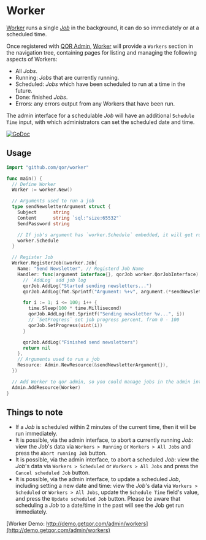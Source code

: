 # Worker

[Worker](https://github.com/qor/worker) runs a single [*Job*](<https://en.wikipedia.org/wiki/Job_(computing)>) in the background, it can do so immediately or at a scheduled time.

Once registered with [QOR Admin](../chapter2/setup.md), [Worker](https://github.com/qor/worker) will provide a `Workers` section in the navigation tree, containing pages for listing and managing the following aspects of Workers:

  - All *Jobs*.
  - Running: *Jobs* that are currently running.
  - Scheduled: *Jobs* which have been scheduled to run at a time in the future.
  - Done: finished *Jobs*.
  - Errors: any errors output from any Workers that have been run.

The admin interface for a schedulable *Job* will have an additional `Schedule Time` input, with which administrators can set the scheduled date and time.

[![GoDoc](https://godoc.org/github.com/qor/worker?status.svg)](https://godoc.org/github.com/qor/worker)

## Usage

```go
import "github.com/qor/worker"

func main() {
  // Define Worker
  Worker := worker.New()

  // Arguments used to run a job
  type sendNewsletterArgument struct {
    Subject      string
    Content      string `sql:"size:65532"`
    SendPassword string

    // If job's argument has `worker.Schedule` embedded, it will get run at a scheduled time
    worker.Schedule
  }

  // Register Job
  Worker.RegisterJob(&worker.Job{
    Name: "Send Newsletter", // Registerd Job Name
    Handler: func(argument interface{}, qorJob worker.QorJobInterface) error {
      // `AddLog` add job log
      qorJob.AddLog("Started sending newsletters...")
      qorJob.AddLog(fmt.Sprintf("Argument: %+v", argument.(*sendNewsletterArgument)))

      for i := 1; i <= 100; i++ {
        time.Sleep(100 * time.Millisecond)
        qorJob.AddLog(fmt.Sprintf("Sending newsletter %v...", i))
        // `SetProgress` set job progress percent, from 0 - 100
        qorJob.SetProgress(uint(i))
      }

      qorJob.AddLog("Finished send newsletters")
      return nil
    },
    // Arguments used to run a job
    Resource: Admin.NewResource(&sendNewsletterArgument{}),
  })

  // Add Worker to qor admin, so you could manage jobs in the admin interface
  Admin.AddResource(Worker)
}
```

## Things to note

- If a *Job* is scheduled within 2 minutes of the current time, then it will be run immediately.
- It is possible, via the admin interface, to abort a currently running *Job*: view the *Job*'s data via `Workers > Running` or `Workers > All Jobs` and press the `Abort running Job` button.
- It is possible, via the admin interface, to abort a scheduled *Job*: view the *Job*'s data via `Workers > Scheduled` or `Workers > All Jobs` and press the `Cancel scheduled Job` button.
- It is possible, via the admin interface, to update a scheduled *Job*, including setting a new date and time: view the *Job*'s data via `Workers > Scheduled` or `Workers > All Jobs`, update the `Schedule Time` field's value, and press the `Update scheduled Job` button. Please be aware that scheduling a *Job* to a date/time in the past will see the Job get run immediately.

[Worker Demo:  http://demo.getqor.com/admin/workers](http://demo.getqor.com/admin/workers)
